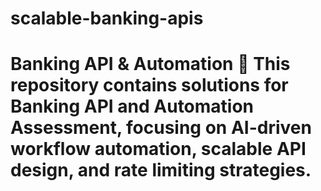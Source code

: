 # scalable-banking-apis
#  Banking API &amp; Automation 🚀 This repository contains solutions for Banking API and Automation Assessment, focusing on AI-driven workflow automation, scalable API design, and rate limiting strategies.
